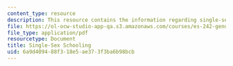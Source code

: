 ```yaml
---
content_type: resource
description: This resource contains the information regarding single-sex schooling.
file: https://ol-ocw-studio-app-qa.s3.amazonaws.com/courses/es-242-gender-issues-in-academics-and-academia-spring-2004/6a9d409488f318e5ae373f3ba6b98bcb_MITES_242S04_ses6.pdf
file_type: application/pdf
resourcetype: Document
title: Single-Sex Schooling
uid: 6a9d4094-88f3-18e5-ae37-3f3ba6b98bcb
---
```

